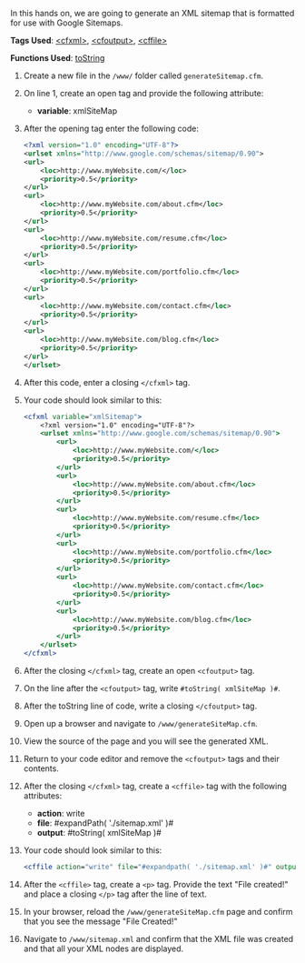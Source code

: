 In this hands on, we are going to generate an XML sitemap that is formatted for use with Google Sitemaps.

**Tags Used**: [\<cfxml>](https://helpx.adobe.com/coldfusion/cfml-reference/coldfusion-tags/tags-u-z/cfxml.html), [\<cfoutput>](https://helpx.adobe.com/coldfusion/cfml-reference/coldfusion-tags/tags-m-o/cfoutput.html), [\<cffile>](https://helpx.adobe.com/coldfusion/cfml-reference/coldfusion-tags/tags-f/cffile.html)

**Functions Used**: [toString](https://helpx.adobe.com/coldfusion/cfml-reference/coldfusion-functions/functions-t-z/tostring.html)

1. Create a new file in the `/www/` folder called `generateSitemap.cfm`.
1. On line 1, create an open <cfxml> tag and provide the following attribute:
    * **variable**: xmlSiteMap
1. After the opening <cfxml> tag enter the following code:

    ```xml
    <?xml version="1.0" encoding="UTF-8"?>
    <urlset xmlns="http://www.google.com/schemas/sitemap/0.90">
    <url>
        <loc>http://www.myWebsite.com/</loc>
        <priority>0.5</priority>
    </url>
    <url>
        <loc>http://www.myWebsite.com/about.cfm</loc>
        <priority>0.5</priority>
    </url>
    <url>
        <loc>http://www.myWebsite.com/resume.cfm</loc>
        <priority>0.5</priority>
    </url>
    <url>
        <loc>http://www.myWebsite.com/portfolio.cfm</loc>
        <priority>0.5</priority>
    </url>
    <url>
        <loc>http://www.myWebsite.com/contact.cfm</loc>
        <priority>0.5</priority>
    </url>
    <url>
        <loc>http://www.myWebsite.com/blog.cfm</loc>
        <priority>0.5</priority>
    </url>
    </urlset>
    ```
1. After this code, enter a closing `</cfxml>` tag.
1. Your code should look similar to this:

    ```cfml
    <cfxml variable="xmlSitemap">
        <?xml version="1.0" encoding="UTF-8"?>
        <urlset xmlns="http://www.google.com/schemas/sitemap/0.90">
            <url>
                <loc>http://www.myWebsite.com/</loc>
                <priority>0.5</priority>
            </url>
            <url>
                <loc>http://www.myWebsite.com/about.cfm</loc>
                <priority>0.5</priority>
            </url>
            <url>
                <loc>http://www.myWebsite.com/resume.cfm</loc>
                <priority>0.5</priority>
            </url>
            <url>
                <loc>http://www.myWebsite.com/portfolio.cfm</loc>
                <priority>0.5</priority>
            </url>
            <url>
                <loc>http://www.myWebsite.com/contact.cfm</loc>
                <priority>0.5</priority>
            </url>
            <url>
                <loc>http://www.myWebsite.com/blog.cfm</loc>
                <priority>0.5</priority>
            </url>
        </urlset>
    </cfxml>
    ```

1. After the closing `</cfxml>` tag, create an open `<cfoutput>` tag.
1. On the line after the `<cfoutput>` tag, write `#toString( xmlSiteMap )#`.
1. After the toString line of code, write a closing `</cfoutput>` tag.
1. Open up a browser and navigate to `/www/generateSiteMap.cfm`.
1. View the source of the page and you will see the generated XML.
1. Return to your code editor and remove the `<cfoutput>` tags and their contents.
1. After the closing `</cfxml>` tag, create a `<cffile>` tag with the following attributes:
    * **action**: write
    * **file**: #expandPath( './sitemap.xml' )#
    * **output**: #toString( xmlSiteMap )#
1. Your code should look similar to this:

    ```cfml
    <cffile action="write" file="#expandpath( './sitemap.xml' )#" output="#toString( xmlSitemap )#">
    ```

1. After the `<cffile>` tag, create a `<p>` tag. Provide the text "File created!" and place a closing `</p>` tag after the line of text.
1. In your browser, reload the `/www/generateSiteMap.cfm` page and confirm that you see the message "File Created!"
1. Navigate to `/www/sitemap.xml` and confirm that the XML file was created and that all your XML nodes are displayed.

